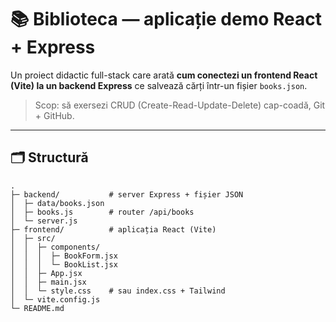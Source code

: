# 📚 Biblioteca — aplicație demo React + Express

Un proiect didactic full-stack care arată **cum conectezi un frontend React (Vite) la un backend Express** ce salvează cărți într-un fișier `books.json`.

> Scop: să exersezi CRUD (Create-Read-Update-Delete) cap-coadă, Git + GitHub.

---

## 🗂️ Structură

```text
.
├─ backend/           # server Express + fișier JSON
│  ├─ data/books.json
│  ├─ books.js        # router /api/books
│  └─ server.js
├─ frontend/          # aplicația React (Vite)
│  ├─ src/
│  │  ├─ components/
│  │  │  ├─ BookForm.jsx
│  │  │  └─ BookList.jsx
│  │  ├─ App.jsx
│  │  ├─ main.jsx
│  │  └─ style.css    # sau index.css + Tailwind
│  └─ vite.config.js
└─ README.md
